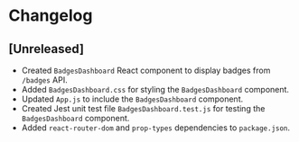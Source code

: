 # Changelog

## [Unreleased]
- Created `BadgesDashboard` React component to display badges from `/badges` API.
- Added `BadgesDashboard.css` for styling the `BadgesDashboard` component.
- Updated `App.js` to include the `BadgesDashboard` component.
- Created Jest unit test file `BadgesDashboard.test.js` for testing the `BadgesDashboard` component.
- Added `react-router-dom` and `prop-types` dependencies to `package.json`.
